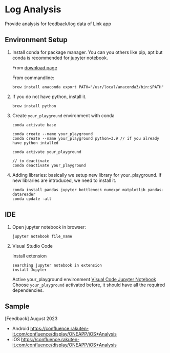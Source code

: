 # Log Analysis
Provide analysis for feedback/log data of Link app

## Environment Setup
1. Install conda for package manager. You can you others like pip, apt but conda is recommended for jupyter notebook.

   From [download page](https://www.anaconda.com/download)
   
   From commandline:
   ```
   brew install anaconda export PATH="/usr/local/anaconda3/bin:$PATH"
   ```
2. If you do not have python, install it.
   ```
   brew install python
   ```
3. Create `your_playground` environment with conda
   ```
   conda activate base
   
   conda create --name your_playground
   conda create --name your_playground python=3.9 // if you already have python intalled
  
   conda activate your_playground

   // to deactivate
   conda deactivate your_playground
   ```
4. Adding libraries: basically we setup new library for your_playground. If new libraries are introduced, we need to install it.
   ```
   conda install pandas jupyter bottleneck numexpr matplotlib pandas-datareader
   conda update -all
   ```

## IDE
1. Open jupyter notebook in browser:
   ```
   jupyter notebook file_name
   ```
2. Visual Studio Code
   
   Install extension
   ```
   searching jupyter notebook in extension
   install Jupyter
   ```

   Active your_playground environment [Visual Code Jupyter Notebook](https://code.visualstudio.com/docs/datascience/jupyter-notebooks)
   Choose `your_playground` activated before, it should have all the required dependencies.
   

## Sample
[Feedback] August 2023 
* Android https://confluence.rakuten-it.com/confluence/display/ONEAPP/iOS+Analysis
* iOS https://confluence.rakuten-it.com/confluence/display/ONEAPP/iOS+Analysis

